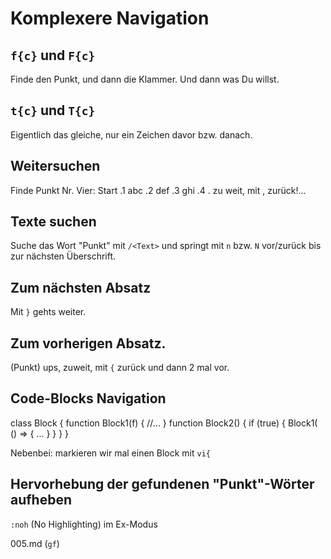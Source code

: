 # Komplexere Navigation

## `f{c}` und `F{c}`
Finde den Punkt, und dann die Klammer. Und dann was Du willst.

## `t{c}` und `T{c}`
Eigentlich das gleiche, nur ein Zeichen davor bzw. danach.

## Weitersuchen
Finde Punkt Nr. Vier: 
Start .1 abc .2 def .3 ghi .4 . zu weit, mit , zurück!...

## Texte suchen
Suche das Wort "Punkt" mit `/<Text>` und springt mit `n` bzw. `N`
vor/zurück bis zur nächsten Überschrift.

## Zum nächsten Absatz
Mit `}` gehts weiter.

## Zum vorherigen Absatz.
(Punkt) ups, zuweit, mit `{` zurück und dann 2 mal vor.

## Code-Blocks Navigation

class Block {
    function Block1(f) {
        //...
    }
    function Block2() {
        if (true) {
            Block1( () => {
                ...
            }
        }
    }
}

Nebenbei: markieren wir mal einen Block mit `vi{`

## Hervorhebung der gefundenen "Punkt"-Wörter aufheben

`:noh` (No Highlighting) im Ex-Modus

005.md (`gf`)
